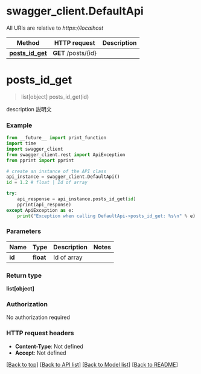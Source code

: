 # swagger_client.DefaultApi

All URIs are relative to *https://localhost*

Method | HTTP request | Description
------------- | ------------- | -------------
[**posts_id_get**](DefaultApi.md#posts_id_get) | **GET** /posts/{id} | 


# **posts_id_get**
> list[object] posts_id_get(id)



description 説明文 

### Example
```python
from __future__ import print_function
import time
import swagger_client
from swagger_client.rest import ApiException
from pprint import pprint

# create an instance of the API class
api_instance = swagger_client.DefaultApi()
id = 1.2 # float | Id of array

try:
    api_response = api_instance.posts_id_get(id)
    pprint(api_response)
except ApiException as e:
    print("Exception when calling DefaultApi->posts_id_get: %s\n" % e)
```

### Parameters

Name | Type | Description  | Notes
------------- | ------------- | ------------- | -------------
 **id** | **float**| Id of array | 

### Return type

**list[object]**

### Authorization

No authorization required

### HTTP request headers

 - **Content-Type**: Not defined
 - **Accept**: Not defined

[[Back to top]](#) [[Back to API list]](../README.md#documentation-for-api-endpoints) [[Back to Model list]](../README.md#documentation-for-models) [[Back to README]](../README.md)

